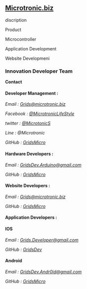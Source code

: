 ## [Microtronic.biz](http://microtronic.biz/)
discription

Product

Microcontroller

Application Development

Website Developmeni

### Innovation Developer Team

**Contact**

#### Developer Management :

*Email : Grids@microtronic.biz*

*Facebook : [@MicrotronicLifeStyle](https://www.facebook.com/MicrotronicLifeStyle)*

*twitter : [@MicrotonicS](https://mobile.twitter.com/MicrotonicS)*

*Line : @Microtronic*

*GitHub : [GridsMicro](#)*

#### Hardware Developers : 

*Email : GridsDev.Arduino@gmail.com*

*GitHub : [GridsMicro](#)*

#### Website Developers :

*Email : Grids@microtronic.biz*

*GitHub : [GridsMicro](#)*

#### Application Developers : 

#### IOS

*Email : Grids.Developer@gmail.com*

*GitHub : [GridsDev](#)*

#### Android

*Email : GridsDev.Andr0id@gmail.com*

*GitHub : [GridsMicro](#)*
